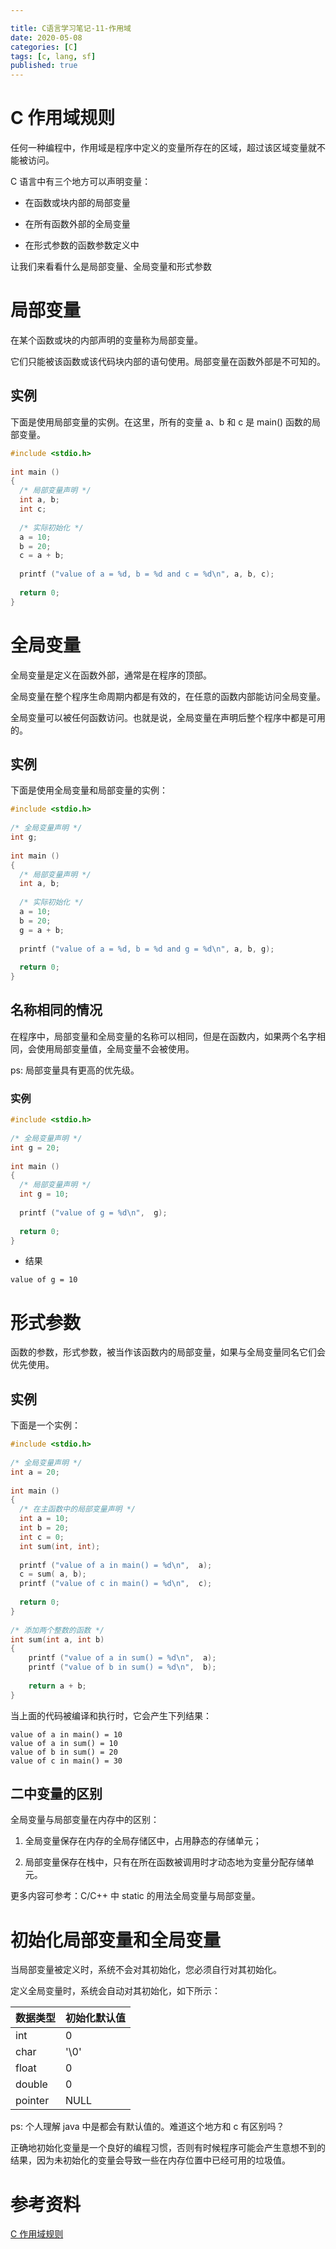 ```yaml
---

title: C语言学习笔记-11-作用域
date: 2020-05-08
categories: [C]
tags: [c, lang, sf]
published: true
---
```


# C 作用域规则

任何一种编程中，作用域是程序中定义的变量所存在的区域，超过该区域变量就不能被访问。

C 语言中有三个地方可以声明变量：

- 在函数或块内部的局部变量

- 在所有函数外部的全局变量

- 在形式参数的函数参数定义中

让我们来看看什么是局部变量、全局变量和形式参数

# 局部变量

在某个函数或块的内部声明的变量称为局部变量。

它们只能被该函数或该代码块内部的语句使用。局部变量在函数外部是不可知的。


## 实例

下面是使用局部变量的实例。在这里，所有的变量 a、b 和 c 是 main() 函数的局部变量。

```c
#include <stdio.h>
 
int main ()
{
  /* 局部变量声明 */
  int a, b;
  int c;
 
  /* 实际初始化 */
  a = 10;
  b = 20;
  c = a + b;
 
  printf ("value of a = %d, b = %d and c = %d\n", a, b, c);
 
  return 0;
}
```

# 全局变量

全局变量是定义在函数外部，通常是在程序的顶部。

全局变量在整个程序生命周期内都是有效的，在任意的函数内部能访问全局变量。

全局变量可以被任何函数访问。也就是说，全局变量在声明后整个程序中都是可用的。

## 实例

下面是使用全局变量和局部变量的实例：

```c
#include <stdio.h>
 
/* 全局变量声明 */
int g;
 
int main ()
{
  /* 局部变量声明 */
  int a, b;
 
  /* 实际初始化 */
  a = 10;
  b = 20;
  g = a + b;
 
  printf ("value of a = %d, b = %d and g = %d\n", a, b, g);
 
  return 0;
}
```

## 名称相同的情况

在程序中，局部变量和全局变量的名称可以相同，但是在函数内，如果两个名字相同，会使用局部变量值，全局变量不会被使用。

ps: 局部变量具有更高的优先级。

### 实例

```c
#include <stdio.h>
 
/* 全局变量声明 */
int g = 20;
 
int main ()
{
  /* 局部变量声明 */
  int g = 10;
 
  printf ("value of g = %d\n",  g);
 
  return 0;
}
```

- 结果

```
value of g = 10
```

# 形式参数

函数的参数，形式参数，被当作该函数内的局部变量，如果与全局变量同名它们会优先使用。

## 实例

下面是一个实例：

```c
#include <stdio.h>
 
/* 全局变量声明 */
int a = 20;
 
int main ()
{
  /* 在主函数中的局部变量声明 */
  int a = 10;
  int b = 20;
  int c = 0;
  int sum(int, int);
 
  printf ("value of a in main() = %d\n",  a);
  c = sum( a, b);
  printf ("value of c in main() = %d\n",  c);
 
  return 0;
}
 
/* 添加两个整数的函数 */
int sum(int a, int b)
{
    printf ("value of a in sum() = %d\n",  a);
    printf ("value of b in sum() = %d\n",  b);
 
    return a + b;
}
```

当上面的代码被编译和执行时，它会产生下列结果：

```
value of a in main() = 10
value of a in sum() = 10
value of b in sum() = 20
value of c in main() = 30
```

## 二中变量的区别

全局变量与局部变量在内存中的区别：

1. 全局变量保存在内存的全局存储区中，占用静态的存储单元；

2. 局部变量保存在栈中，只有在所在函数被调用时才动态地为变量分配存储单元。

更多内容可参考：C/C++ 中 static 的用法全局变量与局部变量。

# 初始化局部变量和全局变量

当局部变量被定义时，系统不会对其初始化，您必须自行对其初始化。

定义全局变量时，系统会自动对其初始化，如下所示：

| 数据类型| 初始化默认值 |
|:---|:---|
| int	    | 0 |
| char	 | '\0' |
| float	 | 0 |
| double	 | 0 |
| pointer| NULL |

ps: 个人理解 java 中是都会有默认值的。难道这个地方和 c 有区别吗？

正确地初始化变量是一个良好的编程习惯，否则有时候程序可能会产生意想不到的结果，因为未初始化的变量会导致一些在内存位置中已经可用的垃圾值。

# 参考资料

[C 作用域规则](https://www.runoob.com/cprogramming/c-scope-rules.html)

